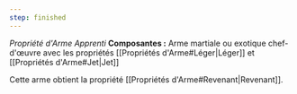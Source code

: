 ```yaml
---
step: finished
---
```

_Propriété d'Arme Apprenti_
__Composantes :__ Arme martiale ou exotique chef-d'œuvre avec les propriétés [[Propriétés d'Arme#Léger|Léger]] et [[Propriétés d'Arme#Jet|Jet]]

Cette arme obtient la propriété [[Propriétés d'Arme#Revenant|Revenant]].